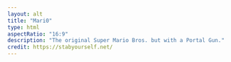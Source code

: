 ```yaml
---
layout: alt
title: "Mari0"
type: html
aspectRatio: "16:9"
description: "The original Super Mario Bros. but with a Portal Gun."
credit: https://stabyourself.net/
---
```

